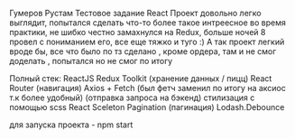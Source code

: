 Гумеров Рустам
Тестовое задание React
Проект довольно легко выглядит, попытался сделать что-то более такое интреесное во время практики, не шибко честно замахнулся на Redux, больше ночей 8 провел с пониманием его, все еще тяжко и туго :)
А так проект легкий вроде бы, все что было по тз сделано , кроме ордера, там и не смог доделать , попытался но не смог по итогу 

 Полный стек:
ReactJS 
Redux Toolkit (хранение данных / пицц)
React Router  (навигация)
Axios + Fetch (был фетч заменил по итогу на аксиос т.к более удобный) (отправка запроса на бэкенд)
стилизация с помощью scss
React Sceleton
Pagination (пагинация)
Lodash.Debounce

для запуска проекта - npm start
